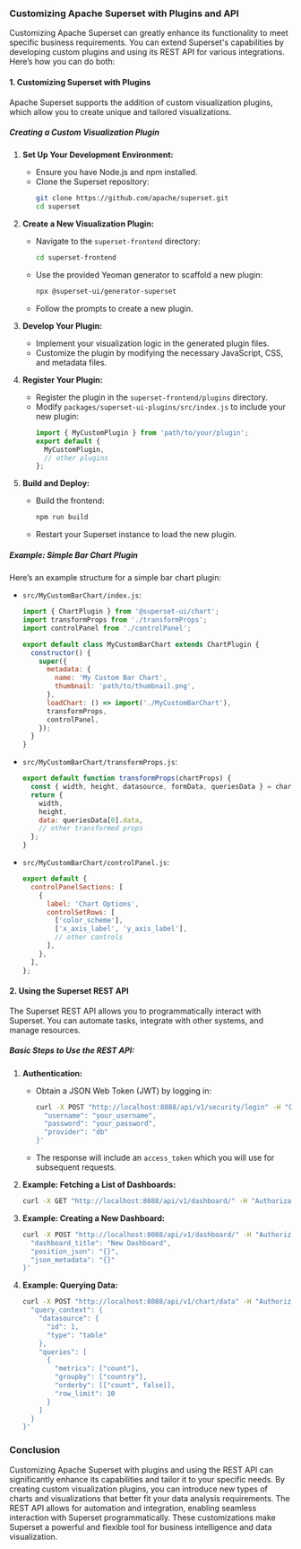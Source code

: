 ### Customizing Apache Superset with Plugins and API

Customizing Apache Superset can greatly enhance its functionality to meet specific business requirements. You can extend Superset's capabilities by developing custom plugins and using its REST API for various integrations. Here’s how you can do both:

#### **1. Customizing Superset with Plugins**

Apache Superset supports the addition of custom visualization plugins, which allow you to create unique and tailored visualizations.

##### **Creating a Custom Visualization Plugin**

1. **Set Up Your Development Environment:**
   - Ensure you have Node.js and npm installed.
   - Clone the Superset repository:
     ```bash
     git clone https://github.com/apache/superset.git
     cd superset
     ```

2. **Create a New Visualization Plugin:**
   - Navigate to the `superset-frontend` directory:
     ```bash
     cd superset-frontend
     ```
   - Use the provided Yeoman generator to scaffold a new plugin:
     ```bash
     npx @superset-ui/generator-superset
     ```
   - Follow the prompts to create a new plugin.

3. **Develop Your Plugin:**
   - Implement your visualization logic in the generated plugin files.
   - Customize the plugin by modifying the necessary JavaScript, CSS, and metadata files.

4. **Register Your Plugin:**
   - Register the plugin in the `superset-frontend/plugins` directory.
   - Modify `packages/superset-ui-plugins/src/index.js` to include your new plugin:
     ```javascript
     import { MyCustomPlugin } from 'path/to/your/plugin';
     export default {
       MyCustomPlugin,
       // other plugins
     };
     ```

5. **Build and Deploy:**
   - Build the frontend:
     ```bash
     npm run build
     ```
   - Restart your Superset instance to load the new plugin.

##### **Example: Simple Bar Chart Plugin**

Here’s an example structure for a simple bar chart plugin:

- `src/MyCustomBarChart/index.js`:
  ```javascript
  import { ChartPlugin } from '@superset-ui/chart';
  import transformProps from './transformProps';
  import controlPanel from './controlPanel';

  export default class MyCustomBarChart extends ChartPlugin {
    constructor() {
      super({
        metadata: {
          name: 'My Custom Bar Chart',
          thumbnail: 'path/to/thumbnail.png',
        },
        loadChart: () => import('./MyCustomBarChart'),
        transformProps,
        controlPanel,
      });
    }
  }
  ```

- `src/MyCustomBarChart/transformProps.js`:
  ```javascript
  export default function transformProps(chartProps) {
    const { width, height, datasource, formData, queriesData } = chartProps;
    return {
      width,
      height,
      data: queriesData[0].data,
      // other transformed props
    };
  }
  ```

- `src/MyCustomBarChart/controlPanel.js`:
  ```javascript
  export default {
    controlPanelSections: [
      {
        label: 'Chart Options',
        controlSetRows: [
          ['color_scheme'],
          ['x_axis_label', 'y_axis_label'],
          // other controls
        ],
      },
    ],
  };
  ```

#### **2. Using the Superset REST API**

The Superset REST API allows you to programmatically interact with Superset. You can automate tasks, integrate with other systems, and manage resources.

##### **Basic Steps to Use the REST API:**

1. **Authentication:**
   - Obtain a JSON Web Token (JWT) by logging in:
     ```bash
     curl -X POST "http://localhost:8088/api/v1/security/login" -H "Content-Type: application/json" -d '{
       "username": "your_username",
       "password": "your_password",
       "provider": "db"
     }'
     ```
   - The response will include an `access_token` which you will use for subsequent requests.

2. **Example: Fetching a List of Dashboards:**
   ```bash
   curl -X GET "http://localhost:8088/api/v1/dashboard/" -H "Authorization: Bearer your_access_token"
   ```

3. **Example: Creating a New Dashboard:**
   ```bash
   curl -X POST "http://localhost:8088/api/v1/dashboard/" -H "Authorization: Bearer your_access_token" -H "Content-Type: application/json" -d '{
     "dashboard_title": "New Dashboard",
     "position_json": "{}",
     "json_metadata": "{}"
   }'
   ```

4. **Example: Querying Data:**
   ```bash
   curl -X POST "http://localhost:8088/api/v1/chart/data" -H "Authorization: Bearer your_access_token" -H "Content-Type: application/json" -d '{
     "query_context": {
       "datasource": {
         "id": 1,
         "type": "table"
       },
       "queries": [
         {
           "metrics": ["count"],
           "groupby": ["country"],
           "orderby": [["count", false]],
           "row_limit": 10
         }
       ]
     }
   }'
   ```

### Conclusion

Customizing Apache Superset with plugins and using the REST API can significantly enhance its capabilities and tailor it to your specific needs. By creating custom visualization plugins, you can introduce new types of charts and visualizations that better fit your data analysis requirements. The REST API allows for automation and integration, enabling seamless interaction with Superset programmatically. These customizations make Superset a powerful and flexible tool for business intelligence and data visualization.